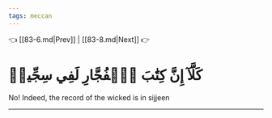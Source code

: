 ```yaml
---
tags: meccan
---
```


👈 [[83-6.md|Prev]] | [[83-8.md|Next]] 👉

# كَلَّآ إِنَّ كِتَٰبَ ٱلۡفُجَّارِ لَفِي سِجِّينٖ

No! Indeed, the record of the wicked is in sijjeen

---

